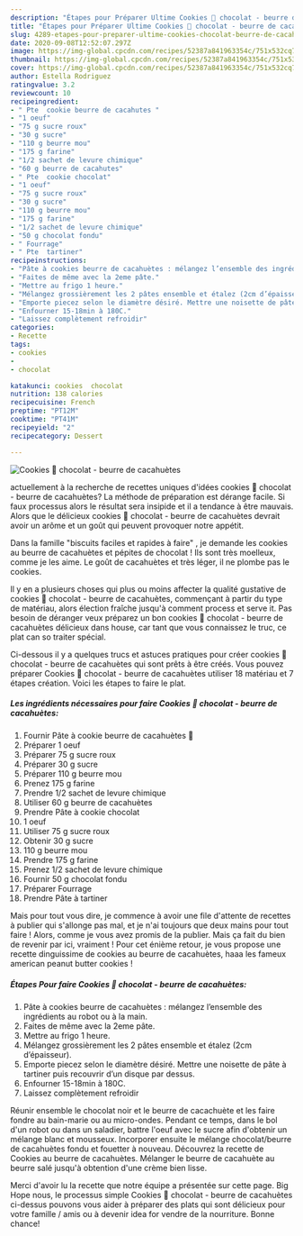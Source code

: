 ```yaml
---
description: "Étapes pour Préparer Ultime Cookies 🍪 chocolat - beurre de cacahuètes"
title: "Étapes pour Préparer Ultime Cookies 🍪 chocolat - beurre de cacahuètes"
slug: 4289-etapes-pour-preparer-ultime-cookies-chocolat-beurre-de-cacahuetes
date: 2020-09-08T12:52:07.297Z
image: https://img-global.cpcdn.com/recipes/52387a841963354c/751x532cq70/cookies-🍪-chocolat-beurre-de-cacahuetes-photo-principale-de-la-recette.jpg
thumbnail: https://img-global.cpcdn.com/recipes/52387a841963354c/751x532cq70/cookies-🍪-chocolat-beurre-de-cacahuetes-photo-principale-de-la-recette.jpg
cover: https://img-global.cpcdn.com/recipes/52387a841963354c/751x532cq70/cookies-🍪-chocolat-beurre-de-cacahuetes-photo-principale-de-la-recette.jpg
author: Estella Rodriguez
ratingvalue: 3.2
reviewcount: 10
recipeingredient:
- " Pte  cookie beurre de cacahutes "
- "1 oeuf"
- "75 g sucre roux"
- "30 g sucre"
- "110 g beurre mou"
- "175 g farine"
- "1/2 sachet de levure chimique"
- "60 g beurre de cacahutes"
- " Pte  cookie chocolat"
- "1 oeuf"
- "75 g sucre roux"
- "30 g sucre"
- "110 g beurre mou"
- "175 g farine"
- "1/2 sachet de levure chimique"
- "50 g chocolat fondu"
- " Fourrage"
- " Pte  tartiner"
recipeinstructions:
- "Pâte à cookies beurre de cacahuètes : mélangez l’ensemble des ingrédients au robot ou à la main."
- "Faites de même avec la 2eme pâte."
- "Mettre au frigo 1 heure."
- "Mélangez grossièrement les 2 pâtes ensemble et étalez (2cm d’épaisseur)."
- "Emporte piecez selon le diamètre désiré. Mettre une noisette de pâte à tartiner puis recouvrir d’un disque par dessus."
- "Enfourner 15-18min à 180C."
- "Laissez complètement refroidir"
categories:
- Recette
tags:
- cookies
- 
- chocolat

katakunci: cookies  chocolat 
nutrition: 138 calories
recipecuisine: French
preptime: "PT12M"
cooktime: "PT41M"
recipeyield: "2"
recipecategory: Dessert

---
```



![Cookies 🍪 chocolat - beurre de cacahuètes](https://img-global.cpcdn.com/recipes/52387a841963354c/751x532cq70/cookies-🍪-chocolat-beurre-de-cacahuetes-photo-principale-de-la-recette.jpg)

actuellement à la recherche de recettes uniques d'idées cookies 🍪 chocolat - beurre de cacahuètes? La méthode de préparation est dérange facile. Si faux processus alors le résultat sera insipide et il a tendance à être mauvais. Alors que le délicieux cookies 🍪 chocolat - beurre de cacahuètes devrait avoir un arôme et un goût qui peuvent provoquer notre appétit.

Dans la famille &#34;biscuits faciles et rapides à faire&#34; , je demande les cookies au beurre de cacahuètes et pépites de chocolat ! Ils sont très moelleux, comme je les aime. Le goût de cacahuètes et très léger, il ne plombe pas le cookies.

Il y en a plusieurs choses qui plus ou moins affecter la qualité gustative de cookies 🍪 chocolat - beurre de cacahuètes, commençant à partir du type de matériau, alors élection fraîche jusqu'à comment process et serve it. Pas besoin de déranger veux préparez un bon cookies 🍪 chocolat - beurre de cacahuètes délicieux dans house, car tant que vous connaissez le truc, ce plat can so traiter spécial.


Ci-dessous il y a quelques trucs et astuces pratiques pour créer cookies 🍪 chocolat - beurre de cacahuètes qui sont prêts à être créés. Vous pouvez préparer Cookies 🍪 chocolat - beurre de cacahuètes utiliser 18 matériau et 7 étapes création. Voici les étapes to faire le plat.

<!--inarticleads1-->

##### Les ingrédients nécessaires pour faire Cookies 🍪 chocolat - beurre de cacahuètes:

1. Fournir  Pâte à cookie beurre de cacahuètes 🥜
1. Préparer 1 oeuf
1. Préparer 75 g sucre roux
1. Préparer 30 g sucre
1. Préparer 110 g beurre mou
1. Prenez 175 g farine
1. Prendre 1/2 sachet de levure chimique
1. Utiliser 60 g beurre de cacahuètes
1. Prendre  Pâte à cookie chocolat
1.  1 oeuf
1. Utiliser 75 g sucre roux
1. Obtenir 30 g sucre
1.  110 g beurre mou
1. Prendre 175 g farine
1. Prenez 1/2 sachet de levure chimique
1. Fournir 50 g chocolat fondu
1. Préparer  Fourrage
1. Prendre  Pâte à tartiner


Mais pour tout vous dire, je commence à avoir une file d&#39;attente de recettes à publier qui s&#39;allonge pas mal, et je n&#39;ai toujours que deux mains pour tout faire ! Alors, comme je vous avez promis de la publier. Mais ça fait du bien de revenir par ici, vraiment ! Pour cet énième retour, je vous propose une recette dinguissime de cookies au beurre de cacahuètes, haaa les fameux american peanut butter cookies ! 

<!--inarticleads2-->

##### Étapes Pour faire Cookies 🍪 chocolat - beurre de cacahuètes:

1. Pâte à cookies beurre de cacahuètes : mélangez l’ensemble des ingrédients au robot ou à la main.
1. Faites de même avec la 2eme pâte.
1. Mettre au frigo 1 heure.
1. Mélangez grossièrement les 2 pâtes ensemble et étalez (2cm d’épaisseur).
1. Emporte piecez selon le diamètre désiré. Mettre une noisette de pâte à tartiner puis recouvrir d’un disque par dessus.
1. Enfourner 15-18min à 180C.
1. Laissez complètement refroidir


Réunir ensemble le chocolat noir et le beurre de cacachuète et les faire fondre au bain-marie ou au micro-ondes. Pendant ce temps, dans le bol d&#39;un robot ou dans un saladier, battre l&#39;oeuf avec le sucre afin d&#39;obtenir un mélange blanc et mousseux. Incorporer ensuite le mélange chocolat/beurre de cacahuètes fondu et fouetter à nouveau. Découvrez la recette de Cookies au beurre de cacahuètes. Mélanger le beurre de cacahuète au beurre salé jusqu&#39;à obtention d&#39;une crème bien lisse. 


Merci d'avoir lu la recette que notre équipe a présentée sur cette page. Big Hope nous, le processus simple Cookies 🍪 chocolat - beurre de cacahuètes ci-dessus pouvons vous aider à préparer des plats qui sont délicieux pour votre famille / amis ou à devenir idea for vendre de la nourriture. Bonne chance!
